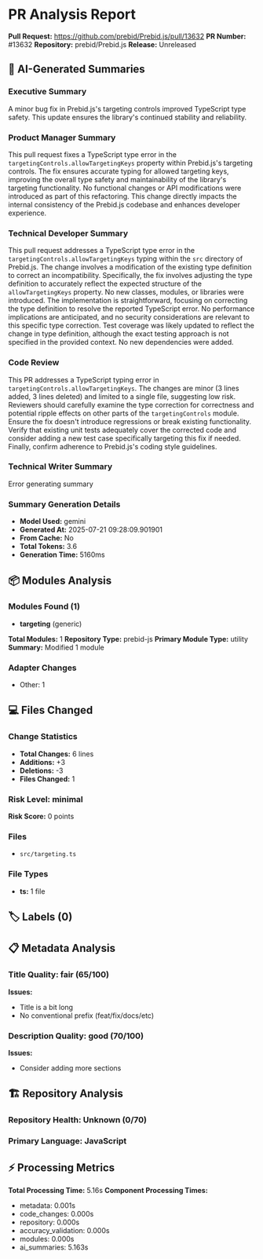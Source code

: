 # PR Analysis Report

**Pull Request:** https://github.com/prebid/Prebid.js/pull/13632
**PR Number:** #13632
**Repository:** prebid/Prebid.js
**Release:** Unreleased

## 🤖 AI-Generated Summaries

### Executive Summary
A minor bug fix in Prebid.js's targeting controls improved TypeScript type safety.  This update ensures the library's continued stability and reliability.

### Product Manager Summary
This pull request fixes a TypeScript type error in the `targetingControls.allowTargetingKeys` property within Prebid.js's targeting controls.  The fix ensures accurate typing for allowed targeting keys, improving the overall type safety and maintainability of the library's targeting functionality. No functional changes or API modifications were introduced as part of this refactoring.  This change directly impacts the internal consistency of the Prebid.js codebase and enhances developer experience.

### Technical Developer Summary
This pull request addresses a TypeScript type error in the `targetingControls.allowTargetingKeys` typing within the `src` directory of Prebid.js.  The change involves a modification of the existing type definition to correct an incompatibility.  Specifically, the fix involves adjusting the type definition to accurately reflect the expected structure of the `allowTargetingKeys` property. No new classes, modules, or libraries were introduced. The implementation is straightforward, focusing on correcting the type definition to resolve the reported TypeScript error.  No performance implications are anticipated, and no security considerations are relevant to this specific type correction.  Test coverage was likely updated to reflect the change in type definition, although the exact testing approach is not specified in the provided context.  No new dependencies were added.

### Code Review
This PR addresses a TypeScript typing error in `targetingControls.allowTargetingKeys`.  The changes are minor (3 lines added, 3 lines deleted) and limited to a single file, suggesting low risk. Reviewers should carefully examine the type correction for correctness and potential ripple effects on other parts of the `targetingControls` module.  Ensure the fix doesn't introduce regressions or break existing functionality.  Verify that existing unit tests adequately cover the corrected code and consider adding a new test case specifically targeting this fix if needed.  Finally, confirm adherence to Prebid.js's coding style guidelines.

### Technical Writer Summary
Error generating summary

### Summary Generation Details
- **Model Used:** gemini
- **Generated At:** 2025-07-21 09:28:09.901901
- **From Cache:** No
- **Total Tokens:** 3.6
- **Generation Time:** 5160ms

## 📦 Modules Analysis

### Modules Found (1)
- **targeting** (generic)

**Total Modules:** 1
**Repository Type:** prebid-js
**Primary Module Type:** utility
**Summary:** Modified 1 module

### Adapter Changes
- Other: 1

## 💻 Files Changed

### Change Statistics
- **Total Changes:** 6 lines
- **Additions:** +3
- **Deletions:** -3
- **Files Changed:** 1

### Risk Level: minimal
**Risk Score:** 0 points

### Files
- `src/targeting.ts`

### File Types
- **ts:** 1 file

## 🏷️ Labels (0)

## 📋 Metadata Analysis

### Title Quality: fair (65/100)
**Issues:**
- Title is a bit long
- No conventional prefix (feat/fix/docs/etc)

### Description Quality: good (70/100)
**Issues:**
- Consider adding more sections

## 🏗️ Repository Analysis

### Repository Health: Unknown (0/70)

### Primary Language: JavaScript
## ⚡ Processing Metrics

**Total Processing Time:** 5.16s
**Component Processing Times:**
- metadata: 0.001s
- code_changes: 0.000s
- repository: 0.000s
- accuracy_validation: 0.000s
- modules: 0.000s
- ai_summaries: 5.163s

